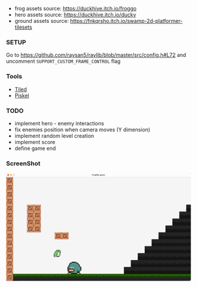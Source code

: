 - frog assets source: https://duckhive.itch.io/froggo
- hero assets source: https://duckhive.itch.io/ducky
- ground assets source: https://fnkqrsho.itch.io/swamp-2d-platformer-tilesets

### SETUP

Go to https://github.com/raysan5/raylib/blob/master/src/config.h#L72 and uncomment `SUPPORT_CUSTOM_FRAME_CONTROL` flag

### Tools

- [Tiled](https://www.mapeditor.org/)
- [Piskel](https://www.piskelapp.com/)

### TODO

- implement hero - enemy interactions
- fix enemies position when camera moves (Y dimension)
- implement random level creation
- implement score
- define game end

### ScreenShot

![screen](doc/screen.jpg)
